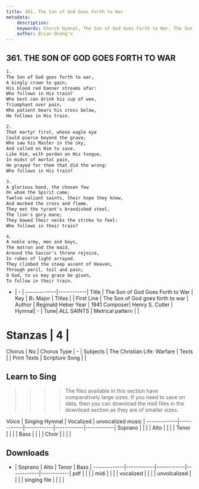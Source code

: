 ```yaml
---
title: 361. The Son of God Goes Forth to War
metadata:
    description: 
    keywords: Church Hymnal, The Son of God Goes Forth to War, The Son of God goes forth to war, 
    author: Brian Onang'o
---
```



## 361. THE SON OF GOD GOES FORTH TO WAR

```txt
1.
The Son of God goes forth to war, 
A kingly crown to gain; 
His blood red banner streams afar: 
Who follows in His train? 
Who best can drink his cup of woe, 
Triumphant over pain, 
Who patient bears his cross below, 
He follows in His train. 

2.
That martyr first, whose eagle eye 
Could pierce beyond the grave; 
Who saw his Master in the sky, 
And called on Him to save. 
Like Him, with pardon on His tongue, 
In midst of mortal pain, 
He prayed for them that did the wrong: 
Who follows in His train? 

3.
A glorious band, the chosen few 
On whom the Spirit came; 
Twelve valiant saints, their hope they knew, 
And mocked the cross and flame. 
They met the tyrant's brandished steel, 
The lion's gory mane; 
They bowed their necks the stroke to feel: 
Who follows in their train? 

4.
A noble army, men and boys, 
The matron and the maid, 
Around the Savior's throne rejoice, 
In robes of light arrayed. 
They climbed the steep ascent of Heaven, 
Through peril, toil and pain; 
O God, to us may grace be given, 
To follow in their train.
```

- |   -  |
-------------|------------|
Title | The Son of God Goes Forth to War |
Key | B♭ Major |
Titles |  |
First Line | The Son of God goes forth to war |
Author | Reginald Heber
Year | 1941
Composer| Henry S. Cutler |
Hymnal|  - |
Tune| ALL SAINTS |
Metrical pattern | |
# Stanzas | 4 |
Chorus | No |
Chorus Type | - |
Subjects | The Christian Life: Warfare |
Texts |  |
Print Texts | 
Scripture Song |  |
  
## Learn to Sing

>>>> The files available in this section have comparatively large sizes. If you need to save on data, then you can download the midi files in the download section as they are of smaller sizes.

Voice |  Singing Hymnal | Vocalized | unvocalized music |
-------------|------------|------------|------------|------------|
Soprano | | | |
Alto | | | |
Tenor | | | |
Bass | | | |
Choir | | | |

## Downloads

- |  Soprano | Alto | Tenor | Bass |
-------------|------------|------------|------------|------------|
pdf | | | |
midi | | | |
vocalized | | | |
unvolcalized | | | |
singing file | | | |
  